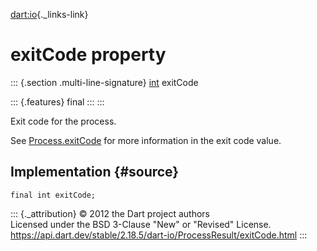 [dart:io](../../dart-io/dart-io-library){._links-link}

exitCode property
=================

::: {.section .multi-line-signature}
[int](../../dart-core/int-class) exitCode

::: {.features}
final
:::
:::

Exit code for the process.

See [Process.exitCode](../process/exitcode) for more information in the
exit code value.

Implementation {#source}
--------------

``` {.language-dart data-language="dart"}
final int exitCode;
```

::: {._attribution}
© 2012 the Dart project authors\
Licensed under the BSD 3-Clause \"New\" or \"Revised\" License.\
<https://api.dart.dev/stable/2.18.5/dart-io/ProcessResult/exitCode.html>
:::
